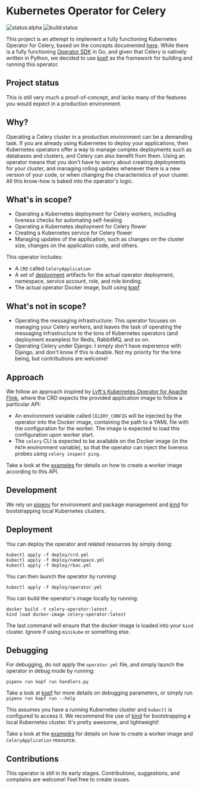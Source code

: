 # Kubernetes Operator for Celery

![status:alpha](https://img.shields.io/badge/status-alpha-red)
![build:status](https://api.travis-ci.com/jmdacruz/celery-k8s-operator.svg?branch=master)

This project is an attempt to implement a fully functioning Kubernetes Operator for Celery, based on the concepts documented [here](https://github.com/celery/ceps/issues/24). While there is a fully functioning [Operator SDK](https://github.com/operator-framework/operator-sdk) in Go, and given that Celery is natively written in Python, we decided to use [kopf](https://github.com/zalando-incubator/kopf) as the framework for building and running this operator.

## Project status

This is still very much a proof-of-concept, and lacks many of the features you would expect in a production environment. 

## Why?

Operating a Celery cluster in a production environment can be a demanding task. If you are already using Kubernetes to deploy your applications, then Kubernetes operators offer a way to manage complex deployments such as databases and clusters, and Celery can also benefit from them. Using an operator means that you don't have to worry about creating deployments for your cluster, and managing rolling updates whenever there is a new version of your code, or when changing the characteristics of your cluster. All this know-how is baked into the operator's logic.

## What's in scope?

* Operating a Kubernetes deployment for Celery workers, including liveness checks for automating self-healing
* Operating a Kubernetes deployment for Celery flower
* Creating a Kubernetes service for Celery flower
* Managing updates of the application, such as changes on the cluster size, changes on the application code, and others.

This operator includes:
* A `CRD` called `CeleryApplication`
* A set of [deployment](deploy) artifacts for the actual operator deployment, namespace, service account, role, and role binding.
* The actual operator Docker image, built using [kopf](https://github.com/zalando-incubator/kopf)

## What's not in scope?

* Operating the messaging infrastructure: This operator focuses on managing your Celery workers, and leaves the task of operating the messaging infrastructure to the tons of Kubernetes operators (and deployment examples) for Redis, RabbitMQ, and so on.
* Operating Celery under Django: I simply don't have experience with Django, and don't know if this is doable. Not my priority for the time being, but contributions are welcome!

## Approach

We follow an approach inspired by [Lyft's Kubernetes Operator for Apache Flink](https://github.com/lyft/flinkk8soperator), where the CRD expects the provided application image to follow a particular API:
* An environment variable called `CELERY_CONFIG` will be injected by the operator into the Docker image, containing the path to a YAML file with the configuration for the worker. The image is expected to load this configuration upon worker start.
* The `celery` CLI is expected to be available on the Docker image (in the `PATH` environment variable), so that the operator can inject the liveness probes using `celery inspect ping`.

Take a look at the [examples](examples) for details on how to create a worker image according to this API.

## Development

We rely on [pipenv](https://github.com/pypa/pipenv) for environment and package management and [kind](https://github.com/kubernetes-sigs/kind) for bootstrapping local Kubernetes clusters.

## Deployment

You can deploy the operator and related resources by simply doing:

```console
kubectl apply -f deploy/crd.yml
kubectl apply -f deploy/namespace.yml
kubectl apply -f deploy/rbac.yml
```

You can then launch the operator by running:

```console
kubectl apply -f deploy/operator.yml
```

You can build the operator's image locally by running:

```console
docker build -t celery-operator:latest .
kind load docker-image celery-operator:latest
```

The last command will ensure that the docker image is loaded into your `kind` cluster. Ignore if using `minikube` or something else.


## Debugging

For debugging, do not apply the `operator.yml` file, and simply launch the operator in debug mode by running:

```console
pipenv run kopf run handlers.py
```

Take a look at [kopf](https://github.com/zalando-incubator/kopf) for more details on debugging parameters, or simply run `pipenv run kopf run --help`

This assumes you have a running Kubernetes cluster and `kubectl` is configured to access it. We recommend the use of [kind](https://github.com/kubernetes-sigs/kind) for bootstrapping a local Kubernetes cluster. It's pretty awesome, and lightweight!

Take a look at the [examples](examples) for details on how to create a worker image and `CeleryApplication` resource.

## Contributions

This operator is still in its early stages. Contributions, suggestions, and complains are welcome! Feel free to create issues.